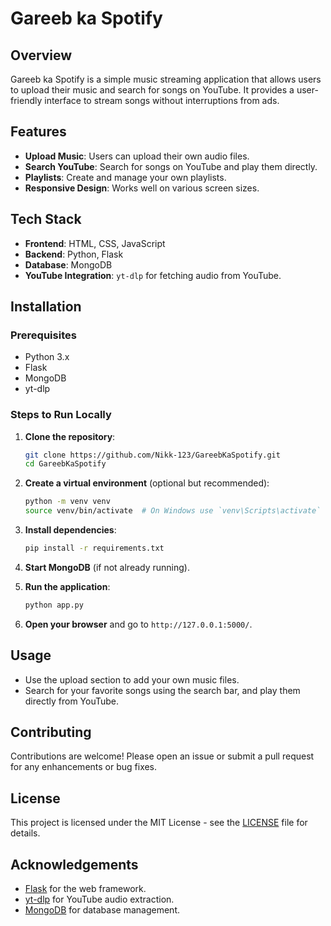 # Gareeb ka Spotify

## Overview
Gareeb ka Spotify is a simple music streaming application that allows users to upload their music and search for songs on YouTube. It provides a user-friendly interface to stream songs without interruptions from ads.

## Features
- **Upload Music**: Users can upload their own audio files.
- **Search YouTube**: Search for songs on YouTube and play them directly.
- **Playlists**: Create and manage your own playlists.
- **Responsive Design**: Works well on various screen sizes.

## Tech Stack
- **Frontend**: HTML, CSS, JavaScript
- **Backend**: Python, Flask
- **Database**: MongoDB
- **YouTube Integration**: `yt-dlp` for fetching audio from YouTube.

## Installation

### Prerequisites
- Python 3.x
- Flask
- MongoDB
- yt-dlp

### Steps to Run Locally

1. **Clone the repository**:
   ```bash
   git clone https://github.com/Nikk-123/GareebKaSpotify.git
   cd GareebKaSpotify
   ```

2. **Create a virtual environment** (optional but recommended):
   ```bash
   python -m venv venv
   source venv/bin/activate  # On Windows use `venv\Scripts\activate`
   ```

3. **Install dependencies**:
   ```bash
   pip install -r requirements.txt
   ```

4. **Start MongoDB** (if not already running).

5. **Run the application**:
   ```bash
   python app.py
   ```

6. **Open your browser** and go to `http://127.0.0.1:5000/`.

## Usage
- Use the upload section to add your own music files.
- Search for your favorite songs using the search bar, and play them directly from YouTube.

## Contributing
Contributions are welcome! Please open an issue or submit a pull request for any enhancements or bug fixes.

## License
This project is licensed under the MIT License - see the [LICENSE](LICENSE) file for details.

## Acknowledgements
- [Flask](https://flask.palletsprojects.com/) for the web framework.
- [yt-dlp](https://github.com/yt-dlp/yt-dlp) for YouTube audio extraction.
- [MongoDB](https://www.mongodb.com/) for database management.

